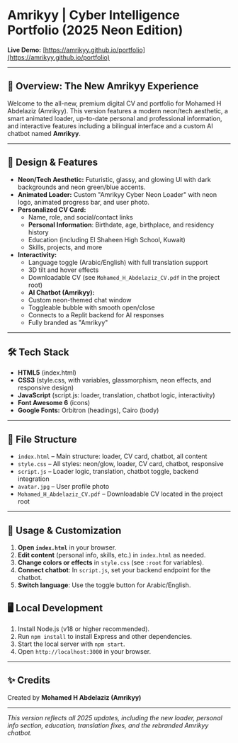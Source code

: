# Amrikyy | Cyber Intelligence Portfolio (2025 Neon Edition)

**Live Demo:** [https://amrikyy.github.io/portfolio](https://amrikyy.github.io/portfolio)

---

## 🚀 Overview: The New Amrikyy Experience

Welcome to the all-new, premium digital CV and portfolio for Mohamed H Abdelaziz (Amrikyy). This version features a modern neon/tech aesthetic, a smart animated loader, up-to-date personal and professional information, and interactive features including a bilingual interface and a custom AI chatbot named **Amrikyy**.

---

## 🎨 Design & Features

- **Neon/Tech Aesthetic:** Futuristic, glassy, and glowing UI with dark backgrounds and neon green/blue accents.
- **Animated Loader:** Custom "Amrikyy Cyber Neon Loader" with neon logo, animated progress bar, and user photo.
- **Personalized CV Card:**
  - Name, role, and social/contact links
  - **Personal Information**: Birthdate, age, birthplace, and residency history
  - Education (including El Shaheen High School, Kuwait)
  - Skills, projects, and more
- **Interactivity:**
  - Language toggle (Arabic/English) with full translation support
  - 3D tilt and hover effects
  - Downloadable CV (see `Mohamed_H_Abdelaziz_CV.pdf` in the project root)
  - **AI Chatbot (Amrikyy):**
  - Custom neon-themed chat window
  - Toggleable bubble with smooth open/close
  - Connects to a Replit backend for AI responses
  - Fully branded as "Amrikyy"

---

## 🛠️ Tech Stack

- **HTML5** (index.html)
- **CSS3** (style.css, with variables, glassmorphism, neon effects, and responsive design)
- **JavaScript** (script.js: loader, translation, chatbot logic, interactivity)
- **Font Awesome 6** (icons)
- **Google Fonts:** Orbitron (headings), Cairo (body)

---

## 📁 File Structure

- `index.html` – Main structure: loader, CV card, chatbot, all content
- `style.css` – All styles: neon/glow, loader, CV card, chatbot, responsive
- `script.js` – Loader logic, translation, chatbot toggle, backend integration
- `avatar.jpg` – User profile photo
- `Mohamed_H_Abdelaziz_CV.pdf` – Downloadable CV located in the project root

---

## 🚦 Usage & Customization

1. **Open `index.html`** in your browser.
2. **Edit content** (personal info, skills, etc.) in `index.html` as needed.
3. **Change colors or effects** in `style.css` (see `:root` for variables).
4. **Connect chatbot**: In `script.js`, set your backend endpoint for the chatbot.
5. **Switch language**: Use the toggle button for Arabic/English.

## 🖥️ Local Development

1. Install Node.js (v18 or higher recommended).
2. Run `npm install` to install Express and other dependencies.
3. Start the local server with `npm start`.
4. Open `http://localhost:3000` in your browser.

---

## ✨ Credits

Created by **Mohamed H Abdelaziz (Amrikyy)**

---

*This version reflects all 2025 updates, including the new loader, personal info section, education, translation fixes, and the rebranded Amrikyy chatbot.*
